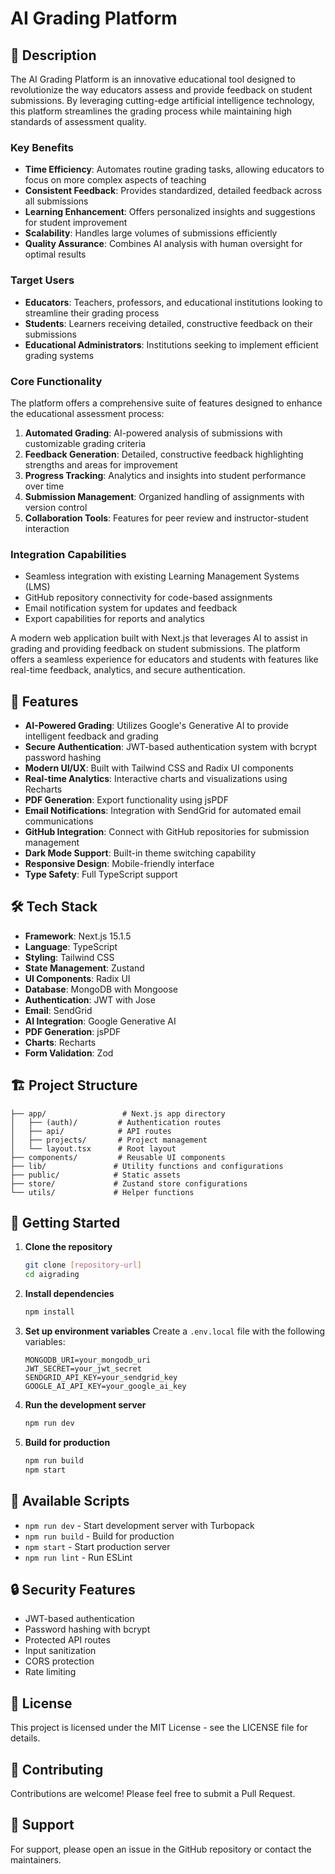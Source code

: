 # AI Grading Platform

## 📝 Description

The AI Grading Platform is an innovative educational tool designed to revolutionize the way educators assess and provide feedback on student submissions. By leveraging cutting-edge artificial intelligence technology, this platform streamlines the grading process while maintaining high standards of assessment quality.

### Key Benefits

- **Time Efficiency**: Automates routine grading tasks, allowing educators to focus on more complex aspects of teaching
- **Consistent Feedback**: Provides standardized, detailed feedback across all submissions
- **Learning Enhancement**: Offers personalized insights and suggestions for student improvement
- **Scalability**: Handles large volumes of submissions efficiently
- **Quality Assurance**: Combines AI analysis with human oversight for optimal results

### Target Users

- **Educators**: Teachers, professors, and educational institutions looking to streamline their grading process
- **Students**: Learners receiving detailed, constructive feedback on their submissions
- **Educational Administrators**: Institutions seeking to implement efficient grading systems

### Core Functionality

The platform offers a comprehensive suite of features designed to enhance the educational assessment process:

1. **Automated Grading**: AI-powered analysis of submissions with customizable grading criteria
2. **Feedback Generation**: Detailed, constructive feedback highlighting strengths and areas for improvement
3. **Progress Tracking**: Analytics and insights into student performance over time
4. **Submission Management**: Organized handling of assignments with version control
5. **Collaboration Tools**: Features for peer review and instructor-student interaction

### Integration Capabilities

- Seamless integration with existing Learning Management Systems (LMS)
- GitHub repository connectivity for code-based assignments
- Email notification system for updates and feedback
- Export capabilities for reports and analytics

A modern web application built with Next.js that leverages AI to assist in grading and providing feedback on student submissions. The platform offers a seamless experience for educators and students with features like real-time feedback, analytics, and secure authentication.

## 🚀 Features

- **AI-Powered Grading**: Utilizes Google's Generative AI to provide intelligent feedback and grading
- **Secure Authentication**: JWT-based authentication system with bcrypt password hashing
- **Modern UI/UX**: Built with Tailwind CSS and Radix UI components
- **Real-time Analytics**: Interactive charts and visualizations using Recharts
- **PDF Generation**: Export functionality using jsPDF
- **Email Notifications**: Integration with SendGrid for automated email communications
- **GitHub Integration**: Connect with GitHub repositories for submission management
- **Dark Mode Support**: Built-in theme switching capability
- **Responsive Design**: Mobile-friendly interface
- **Type Safety**: Full TypeScript support

## 🛠️ Tech Stack

- **Framework**: Next.js 15.1.5
- **Language**: TypeScript
- **Styling**: Tailwind CSS
- **State Management**: Zustand
- **UI Components**: Radix UI
- **Database**: MongoDB with Mongoose
- **Authentication**: JWT with Jose
- **Email**: SendGrid
- **AI Integration**: Google Generative AI
- **PDF Generation**: jsPDF
- **Charts**: Recharts
- **Form Validation**: Zod

## 🏗️ Project Structure

```
├── app/                 # Next.js app directory
│   ├── (auth)/         # Authentication routes
│   ├── api/            # API routes
│   ├── projects/       # Project management
│   └── layout.tsx      # Root layout
├── components/         # Reusable UI components
├── lib/               # Utility functions and configurations
├── public/            # Static assets
├── store/             # Zustand store configurations
└── utils/             # Helper functions
```

## 🚀 Getting Started

1. **Clone the repository**
   ```bash
   git clone [repository-url]
   cd aigrading
   ```

2. **Install dependencies**
   ```bash
   npm install
   ```

3. **Set up environment variables**
   Create a `.env.local` file with the following variables:
   ```
   MONGODB_URI=your_mongodb_uri
   JWT_SECRET=your_jwt_secret
   SENDGRID_API_KEY=your_sendgrid_key
   GOOGLE_AI_API_KEY=your_google_ai_key
   ```

4. **Run the development server**
   ```bash
   npm run dev
   ```

5. **Build for production**
   ```bash
   npm run build
   npm start
   ```

## 🔧 Available Scripts

- `npm run dev` - Start development server with Turbopack
- `npm run build` - Build for production
- `npm start` - Start production server
- `npm run lint` - Run ESLint

## 🔒 Security Features

- JWT-based authentication
- Password hashing with bcrypt
- Protected API routes
- Input sanitization
- CORS protection
- Rate limiting

## 📝 License

This project is licensed under the MIT License - see the LICENSE file for details.

## 🤝 Contributing

Contributions are welcome! Please feel free to submit a Pull Request.

## 📧 Support

For support, please open an issue in the GitHub repository or contact the maintainers.
